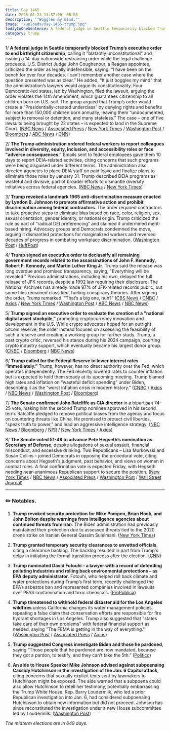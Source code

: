 ```yaml
---
title: Day 1465
date: 2025-01-23 13:37:00 -08:00
description: '"Boggles my mind."'
image: "/uploads/day-1465-trump.jpg"
todayInOneSentence: A federal judge in Seattle temporarily blocked Trump’s executive order to end birthright citizenship; the Trump administration ordered federal workers to report colleagues involved in diversity, equity, inclusion, and accessibility roles or face "adverse consequences"; Trump revoked a landmark 1965 anti-discrimination measure enacted by Lyndon B. Johnson to promote affirmative action and prohibit discrimination among federal contractors; Trump signed an executive order to declassify all remaining government records related to the assassinations of John F. Kennedy, Robert F. Kennedy, and Martin Luther King Jr; Trump signed an executive order to evaluate the creation of a "national digital asset stockpile; Trump called for the Federal Reserve to lower interest rates “immediately”; the Senate confirmed John Ratcliffe as CIA director; and the Senate voted 51-49 to advance Pete Hegseth’s nomination as Secretary of Defense, despite allegations of sexual assault, financial misconduct, and excessive drinking.
category: trump
---
```



1/ **A federal judge in Seattle temporarily blocked Trump’s executive order to end birthright citizenship**, calling it "blatantly unconstitutional" and issuing a 14-day nationwide restraining order while the legal challenge proceeds. U.S. District Judge John Coughenour, a Reagan appointee, criticized the order as legally indefensible, saying: “I have been on the bench for over four decades. I can’t remember another case where the question presented was as clear.” He added, “It just boggles my mind” that the administration’s lawyers would argue its constitutionality. Four Democratic-led states, led by Washington, filed the lawsuit, arguing the order violates the 14th Amendment, which guarantees citizenship to all children born on U.S. soil. The group argued that Trump’s order would create a “Presidentially-created underclass” by denying rights and benefits for more than 150,000 children born annually, leaving them “undocumented, subject to removal or detention, and many stateless.” The case – one of five lawsuits being brought by 22 states – is expected to land in the Supreme Court. ([NBC News](https://www.nbcnews.com/politics/immigration/trump-administration-defends-birthright-citizenship-order-court-first-rcna188851) / [Associated Press](https://apnews.com/article/birthright-citizenship-donald-trump-lawsuit-immigration-9ac27b234c854a68a9b9f8c0d6cd8a1c) / [New York Times](https://www.nytimes.com/2025/01/23/us/politics/judge-blocks-birthright-citizenship.html) / [Washington Post](https://www.washingtonpost.com/immigration/2025/01/23/trump-judge-birthright-citizenship-block/) / [Bloomberg](https://www.bloomberg.com/news/articles/2025-01-23/us-judge-temporarily-blocks-trump-birthright-citizenship-order) / [ABC News](https://abcnews.go.com/US/judge-challenge-trumps-executive-order-ending-birthright-citizenship/story?id=118005855) / [CNN](https://www.cnn.com/2025/01/23/politics/birthright-citizenship-lawsuit-hearing-seattle/index.html))

2/ **The Trump administration ordered federal workers to report colleagues involved in diversity, equity, inclusion, and accessibility roles or face "adverse consequences."** Emails sent to federal employees gave them 10 days to report DEIA-related activities, citing concerns that such programs were being disguised under different terms. The administration also directed agencies to place DEIA staff on paid leave and finalize plans to eliminate those roles by January 31. Trump described DEIA programs as wasteful and divisive, part of broader efforts to dismantle diversity initiatives across federal agencies. ([NBC News](https://www.nbcnews.com/politics/white-house/federal-workers-told-name-dei-colleagues-risk-adverse-consequences-rcna188871) / [New York Times](https://www.nytimes.com/2025/01/22/us/politics/trump-order-discrimination-federal-hiring.html))
 
3/ **Trump revoked a landmark 1965 anti-discrimination measure enacted by Lyndon B. Johnson to promote affirmative action and prohibit discrimination among federal contractors**. The order required contractors to take proactive steps to eliminate bias based on race, color, religion, sex, sexual orientation, gender identity, or national origin. Trump criticized the rule as part of “radical DEI preferencing” and claimed it undermined merit-based hiring. Advocacy groups and Democrats condemned the move, arguing it dismantled protections for marginalized workers and reversed decades of progress in combating workplace discrimination. ([Washington Post](https://www.washingtonpost.com/politics/2025/01/23/trump-revoked-equal-employment-opportunity-order/) / [HuffPost](https://www.huffpost.com/entry/trump-executive-order-discrimination-lbj_n_67914b7ce4b0835f2b834b9c))

4/ **Trump signed an executive order to declassify all remaining government records related to the assassinations of John F. Kennedy, Robert F. Kennedy, and Martin Luther King Jr**. Trump said the release was long overdue and promised transparency, saying, "Everything will be revealed." Previous administrations, including his own, delayed the full release of JFK records, despite a 1992 law requiring their disclosure. The National Archives has already made 97% of JFK-related records public, but some files remained classified, fueling conspiracy theories. After signing the order, Trump remarked: “That’s a big one, huh?” ([CBS News](https://www.cbsnews.com/news/trump-announces-jfk-rfk-mlk-assassination-files-to-be-released/) / [CNBC](https://www.cnbc.com/2025/01/23/trump-declassifies-kennedy-king-jfk-assassination-files.html) / [Axios](https://www.axios.com/2025/01/23/trump-classified-files-jfk-mlk-assassinations-executive-order) / [New York Times](https://www.nytimes.com/live/2025/01/23/us/trump-news/068caeb3-1649-531a-bb22-b52a8941c361?smid=url-share) / [Washington Post](https://www.washingtonpost.com/politics/2025/01/23/trump-presidency-news/#link-E24NNMDKEFCW3I3MFHJRF4N5JE) / [ABC News](https://abcnews.go.com/Politics/live-updates/trump-2nd-term-live-updates-executive-action-plans?id=117934786&entryId=118040566) / [NBC News](https://www.nbcnews.com/politics/donald-trump/live-blog/trump-davos-hannity-interview-jan-6-pardons-live-updates-rcna188606))

5/ **Trump signed an executive order to evaluate the creation of a "national digital asset stockpile,"** promoting cryptocurrency innovation and development in the U.S. While crypto advocates hoped for an outright bitcoin reserve, the order instead focuses on assessing the feasibility of such a reserve and creating a working group for further study. Trump, a past crypto critic, reversed his stance during his 2024 campaign, courting crypto industry support, which eventually became his largest donor group. ([CNBC](https://www.cnbc.com/2025/01/23/trump-signs-executive-order-on-crypto-digital-asset-stockpile.html) / [Bloomberg](https://www.bloomberg.com/news/articles/2025-01-23/trump-s-signs-executive-actions-related-to-cryptocurrency-ai) / [NBC News](https://www.nbcnews.com/business/markets/trump-bitcoin-digital-asset-stockpile-strategic-reserve-cryptocurrency-rcna188921))

6/ **Trump called for the Federal Reserve to lower interest rates “immediately.”** Trump, however, has no direct authority over the Fed, which operates independently. The Fed recently lowered rates to counter inflation but is expected to hold them steady at its upcoming meeting. Trump blamed high rates and inflation on “wasteful deficit spending” under Biden, describing it as the “worst inflation crisis in modern history.” ([CNBC](https://www.cnbc.com/2025/01/23/president-donald-trump-says-hell-demand-that-interest-rates-drop-immediately.html) / [Axios](https://www.axios.com/2025/01/23/trump-davos-world-economic-forum) / [NBC News](https://www.nbcnews.com/politics/donald-trump/live-blog/trump-davos-hannity-interview-jan-6-pardons-live-updates-rcna188606) / [Washington Post](https://www.washingtonpost.com/politics/2025/01/23/trump-presidency-news/#link-GTKJ6QUXJVGZREQYUQ7H6SZLWQ) / [Bloomberg](https://www.bloomberg.com/news/articles/2025-01-23/trump-urges-opec-to-lower-oil-prices-warns-of-tariffs-at-davos))

7/ **The Senate confirmed John Ratcliffe as CIA director** in a bipartisan 74-25 vote, making him the second Trump nominee approved in his second term. Ratcliffe pledged to remove political biases from the agency and focus on countering threats like China. He promised to protect civil liberties, "speak truth to power," and lead an aggressive intelligence strategy. ([NBC News](https://www.nbcnews.com/politics/congress/senate-confirms-john-ratcliffe-trumps-cia-director-rcna188588) / [Bloomberg](https://www.bloomberg.com/news/articles/2025-01-23/trump-cia-director-pick-john-ratcliffe-confirmed-by-us-senate) / [NPR](https://www.npr.org/2025/01/23/g-s1-44389/john-ratcliffe-cia-director) / [New York Times](https://www.nytimes.com/2025/01/23/us/politics/john-ratcliffe-cia-director-trump.html) / [Axios](https://www.axios.com/2025/01/23/john-ratcliffe-cia-senate-cofirms))

8/ **The Senate voted 51-49 to advance Pete Hegseth’s nomination as Secretary of Defense**, despite allegations of sexual assault, financial misconduct, and excessive drinking. Two Republicans – Lisa Murkowski and Susan Collins – joined Democrats in opposing the procedural vote, citing concerns about Hegseth's judgment, past behavior, and views on women in combat roles. A final confirmation vote is expected Friday, with Hegseth needing near-unanimous Republican support to secure the position. ([New York Times](https://www.nytimes.com/2025/01/23/us/politics/hegseth-defense-secretary.html) / [NBC News](https://www.nbcnews.com/politics/congress/pete-hegseths-nomination-lead-pentagon-clears-key-hurdle-senate-rcna188932) / [Associated Press](https://apnews.com/article/pete-hegseth-defense-secretary-pentagon-trump-confirmation-79d38a3d821eda7e03789e857b417a7f) / [Washington Post](https://www.washingtonpost.com/politics/2025/01/23/trump-presidency-news/#link-GSEN7HUTCNH5LIG5ZCOUHPVX5I) / [Wall Street Journal](https://www.wsj.com/politics/policy/pete-hegseth-confirmation-vote-goes-down-to-the-wire-e91fd01f))

---

### ✏️ Notables.

1. **Trump revoked security protection for Mike Pompeo, Brian Hook, and John Bolton despite warnings from intelligence agencies about continued threats from Iran**. The Biden administration had previously maintained their protection due to assessed threats tied to the 2020 drone strike on Iranian General Qassim Suleimani. ([New York Times](https://www.nytimes.com/2025/01/23/us/politics/trump-pompeo-security-iran.html))

2. **Trump granted temporary security clearances to unvetted officials**, citing a clearance backlog. The backlog resulted in part from Trump's delay in initiating the formal transition process after the election. ([CNN](https://www.cnn.com/2025/01/21/politics/trump-temporary-security-clearances/index.html))

3. **Trump nominated David Fotouhi – a lawyer with a record of defending polluting industries and rolling back environmental protections – as EPA deputy administrator**. Fotouhi, who helped roll back climate and water protections during Trump’s first term, recently challenged the EPA’s asbestos ban and represented companies involved in lawsuits over PFAS contamination and toxic chemicals. ([ProPublica](https://www.propublica.org/article/david-fotouhi-donald-trump-epa-pollution))

4. **Trump threatened to withhold federal disaster aid for the Los Angeles wildfires** unless California changes its water management policies, repeating a false claim that conservation efforts are responsible for fire hydrant shortages in Los Angeles. Trump also suggested that "states take care of their own problems" with federal financial support as needed, saying "The FEMA is getting in the way of everything." ([Washington Post](https://www.washingtonpost.com/politics/2025/01/22/trump-hannity-interview/) / [Associated Press](https://apnews.com/article/donald-trump-republicans-taxes-eea4754a0f580d451aa0588f0639d52c) / [Axios](https://www.axios.com/2025/01/23/trump-fema-states-sean-hannity-interview))

5. **Trump suggested Congress investigate Biden and those he pardoned**, saying “Those people that he pardoned are now mandated, because they got a pardon, to testify, and they can’t take the 5th.” ([Politico](https://www.politico.com/news/2025/01/22/trump-hannity-takeaways-fox-interview-00200167))

6. **An aide to House Speaker Mike Johnson advised against subpoenaing Cassidy Hutchinson in the investigation of the Jan. 6 Capitol attack**, citing concerns that sexually explicit texts sent by lawmakers to Hutchinson might be exposed. The aide warned that a subpoena could also allow Hutchinson to retell her testimony, potentially embarrassing the Trump White House. Rep. Barry Loudermilk, who led a prior Republican investigation into Jan. 6, had considered subpoenaing Hutchinson to obtain new information but did not proceed. Johnson has since reconstituted the investigation under a new House subcommittee led by Loudermilk. ([Washington Post](https://www.washingtonpost.com/politics/2025/01/23/cassidy-hutchinson-lawmakers-texts/))

*The midterm elections are in 649 days.*
